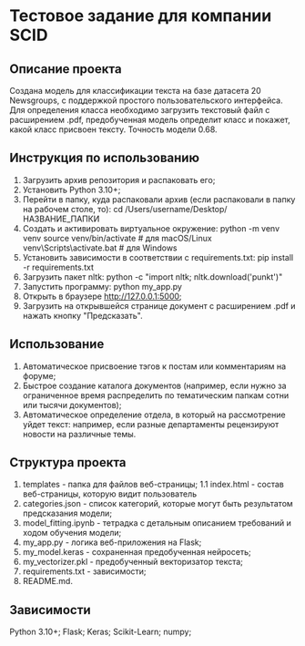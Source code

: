# Тестовое задание для компании SCID

## Описание проекта
Создана модель для классификации текста на базе датасета 20 Newsgroups, с поддержкой простого пользовательского интерфейса. Для определения класса необходимо загрузить текстовый файл с расширением .pdf, предобученная модель определит класс и покажет, какой класс присвоен тексту. Точность модели 0.68.

## Инструкция по использованию
1. Загрузить архив репозитория и распаковать его;
2. Установить Python 3.10+;
3. Перейти в папку, куда распаковали архив (если распаковали в папку на рабочем столе, то):
   cd /Users/username/Desktop/НАЗВАНИЕ_ПАПКИ
4. Создать и активировать виртуальное окружение:
  python -m venv venv
  source venv/bin/activate     # для macOS/Linux
  venv\Scripts\activate.bat    # для Windows
5. Установить зависимости в соответствии с requirements.txt:
  pip install -r requirements.txt
6. Загрузить пакет nltk:
   python -c "import nltk; nltk.download('punkt')"
8. Запустить программу:
   python my_app.py
9. Открыть в браузере http://127.0.0.1:5000;
10. Загрузить на открывшейся странице документ с расширением .pdf и нажать кнопку "Предсказать".

## Использование
1. Автоматическое присвоение тэгов к постам или комментариям на форуме;
2. Быстрое создание каталога документов (например, если нужно за ограниченное время распределить по тематическим папкам сотни или тысячи документов);
3. Автоматическое определение отдела, в который на рассмотрение уйдет текст: например, если разные департаменты рецензируют новости на различные темы.

## Структура проекта
1. templates - папка для файлов веб-страницы;
   1.1 index.html - состав веб-страницы, которую видит пользователь
3. categories.json - список категорий, которые могут быть результатом предсказания модели;
4. model_fitting.ipynb - тетрадка с детальным описанием требований и ходом обучения модели;
5. my_app.py - логика веб-приложения на Flask;
6. my_model.keras - сохраненная предобученная нейросеть;
7. my_vectorizer.pkl - предобученный векторизатор текста;
8. requirements.txt - зависимости;
9. README.md.

## Зависимости
Python 3.10+; Flask; Keras; Scikit-Learn; numpy;
